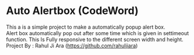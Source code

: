 # Auto Alertbox (CodeWord)
This a is a simple project to make a automatically popup alert box.  
Alert box automatically pop out after some time which is given in settimeout function. 
This Is Fully responsive to the different screen width and height. 
Project By : Rahul Ji Ara (https://github.com/rahuljiara)
